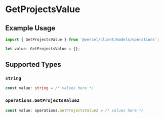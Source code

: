 # GetProjectsValue

## Example Usage

```typescript
import { GetProjectsValue } from '@vercel/client/models/operations';

let value: GetProjectsValue = {};
```

## Supported Types

### `string`

```typescript
const value: string = /* values here */
```

### `operations.GetProjectsValue2`

```typescript
const value: operations.GetProjectsValue2 = /* values here */
```
